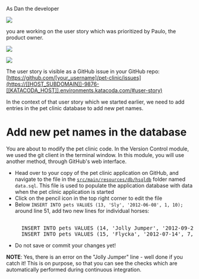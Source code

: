 As Dan the developer

![](/online-devops-dojo/assets/online-devops-dojo/continuous-integration/dan.png)

 you are working on the user story which was prioritized by Paulo, the product owner.

![](/online-devops-dojo/assets/online-devops-dojo/continuous-integration/paulo.png)

![](/online-devops-dojo/assets/online-devops-dojo/continuous-integration/user-story.png)

The user story is visible as a GitHub issue in your GitHub repo: [https://github.com/[your_username]/pet-clinic/issues](https://[[HOST_SUBDOMAIN]]-9876-[[KATACODA_HOST]].environments.katacoda.com/#user-story)

In the context of that user story which we started earlier, we need to add entries in the pet clinic database to add new pet names.

# Add new pet names in the database

You are about to modify the pet clinic code. In the Version Control module, we used the git client in the terminal window. In this module, you will use another method, through GitHub's web interface.

* Head over to your copy of the pet clinic application on GitHub, and navigate to the file in the [`src/main/resources/db/hsqldb`](https://[[HOST_SUBDOMAIN]]-9876-[[KATACODA_HOST]].environments.katacoda.com/#datasql) folder named `data.sql`. This file is used to populate the application database with data when the pet clinic application is started
* Click on the pencil icon in the top right corner to edit the file
* Below `INSERT INTO pets VALUES (13, 'Sly', '2012-06-08', 1, 10);` around line 51, add two new lines for individual horses:
  <pre class="file" data-target="clipboard">

    INSERT INTO pets VALUES (14, 'Jolly Jumper', '2012-09-20', 7, 5;
    INSERT INTO pets VALUES (15, 'Flycka', '2012-07-14', 7, 9);
  </pre>
* Do not save or commit your changes yet!

**NOTE**: Yes, there is an error on the "Jolly Jumper" line - well done if you catch it! This is on purpose, so
that you can see the checks which are automatically performed during continuous integration.
